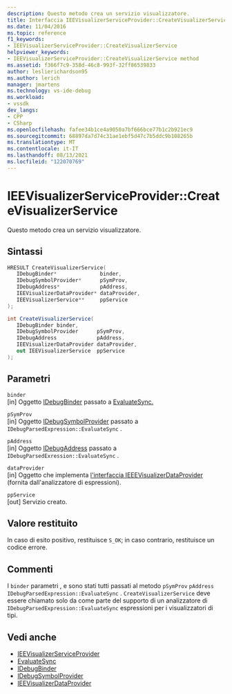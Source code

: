 ```yaml
---
description: Questo metodo crea un servizio visualizzatore.
title: Interfaccia IEEVisualizerServiceProvider::CreateVisualizerService | Microsoft Docs
ms.date: 11/04/2016
ms.topic: reference
f1_keywords:
- IEEVisualizerServiceProvider::CreateVisualizerService
helpviewer_keywords:
- IEEVisualizerServiceProvider::CreateVisualizerService method
ms.assetid: f366f7c9-358d-46c8-993f-32ff86539833
author: leslierichardson95
ms.author: lerich
manager: jmartens
ms.technology: vs-ide-debug
ms.workload:
- vssdk
dev_langs:
- CPP
- CSharp
ms.openlocfilehash: fafee34b1ce4a9050a7bf666bce77b1c2b921ec9
ms.sourcegitcommit: 68897da7d74c31ae1ebf5d47c7b5ddc9b108265b
ms.translationtype: MT
ms.contentlocale: it-IT
ms.lasthandoff: 08/13/2021
ms.locfileid: "122070769"
---
```

# <a name="ieevisualizerserviceprovidercreatevisualizerservice"></a>IEEVisualizerServiceProvider::CreateVisualizerService
Questo metodo crea un servizio visualizzatore.

## <a name="syntax"></a>Sintassi

```cpp
HRESULT CreateVisualizerService(
   IDebugBinder*              binder,
   IDebugSymbolProvider*      pSymProv,
   IDebugAddress*             pAddress,
   IEEVisualizerDataProvider* dataProvider,
   IEEVisualizerService**     ppService
);
```

```csharp
int CreateVisualizerService(
   IDebugBinder binder,
   IDebugSymbolProvider      pSymProv,
   IDebugAddress             pAddress,
   IEEVisualizerDataProvider dataProvider,
   out IEEVisualizerService  ppService
);
```

## <a name="parameters"></a>Parametri
`binder`\
[in] Oggetto [IDebugBinder](../../../extensibility/debugger/reference/idebugbinder.md) passato a [EvaluateSync.](../../../extensibility/debugger/reference/idebugparsedexpression-evaluatesync.md)

`pSymProv`\
[in] Oggetto [IDebugSymbolProvider](../../../extensibility/debugger/reference/idebugsymbolprovider.md) passato a `IDebugParsedExpression::EvaluateSync` .

`pAddress`\
[in] Oggetto [IDebugAddress](../../../extensibility/debugger/reference/idebugaddress.md) passato a `IDebugParsedExression::EvaluateSync` .

`dataProvider`\
[in] Oggetto che implementa [l'interfaccia IEEEVisualizerDataProvider](../../../extensibility/debugger/reference/ieevisualizerdataprovider.md) (fornita dall'analizzatore di espressioni).

`ppService`\
[out] Servizio creato.

## <a name="return-value"></a>Valore restituito
 In caso di esito positivo, restituisce `S_OK`; in caso contrario, restituisce un codice errore.

## <a name="remarks"></a>Commenti
 I `binder` parametri , e sono stati tutti passati al metodo `pSymProv` `pAddress` `IDebugParsedExpression::EvaluateSync` . `CreateVisualizerService` deve essere chiamato solo da come parte del supporto di un analizzatore di `IDebugParsedExpression::EvaluateSync` espressioni per i visualizzatori di tipi.

## <a name="see-also"></a>Vedi anche
- [IEEVisualizerServiceProvider](../../../extensibility/debugger/reference/ieevisualizerserviceprovider.md)
- [EvaluateSync](../../../extensibility/debugger/reference/idebugparsedexpression-evaluatesync.md)
- [IDebugBinder](../../../extensibility/debugger/reference/idebugbinder.md)
- [IDebugSymbolProvider](../../../extensibility/debugger/reference/idebugsymbolprovider.md)
- [IEEVisualizerDataProvider](../../../extensibility/debugger/reference/ieevisualizerdataprovider.md)
